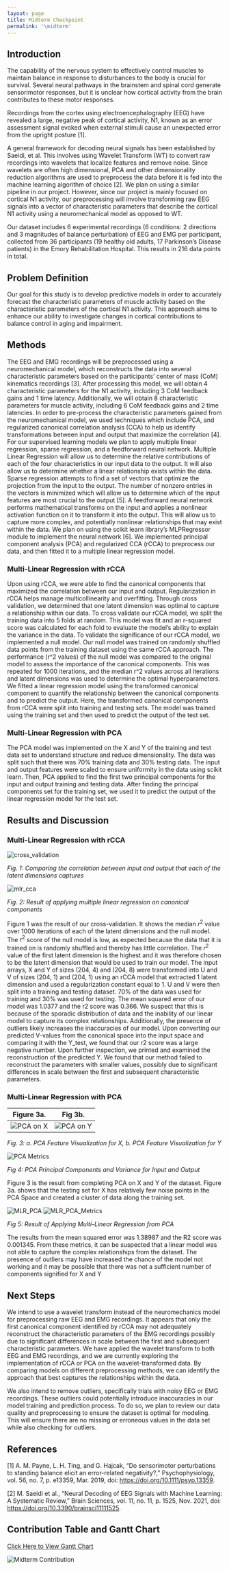 ```yaml
---
layout: page
title: Midterm Checkpoint
permalink: '\midterm'
---
```

## Introduction
The capability of the nervous system to effectively control muscles to maintain balance in response to disturbances to the body is crucial for survival. Several neural pathways in the brainstem and spinal cord generate sensorimotor responses, but it is unclear how cortical activity from the brain contributes to these motor responses.

Recordings from the cortex using electroencephalography (EEG) have revealed a large, negative peak of cortical activity, N1, known as an error assessment signal evoked when external stimuli cause an unexpected error from the upright posture [1]. 

A general framework for decoding neural signals has been established by Saeidi, et al. This involves using Wavelet Transform (WT) to convert raw recordings into wavelets that localize features and remove noise. Since wavelets are often high dimensional, PCA and other dimensionality reduction algorithms are used to preprocess the data before it is fed into the machine learning algorithm of choice [2]. We plan on using a similar pipeline in our project. However, since our project is mainly focused on cortical N1 activity, our preprocessing will involve transforming raw EEG signals into a vector of characteristic parameters that describe the cortical N1 activity using a neuromechanical model as opposed to WT.

Our dataset includes 6 experimental recordings (6 conditions: 2 directions and 3 magnitudes of balance perturbation) of EEG and EMG per participant, collected from 36 participants (19 healthy old adults, 17 Parkinson’s Disease patients) in the Emory Rehabilitation Hospital. This results in 216 data points in total. 

## Problem Definition
Our goal for this study is to develop predictive models in order to accurately forecast the characteristic parameters of muscle activity based on the characteristic parameters of the cortical N1 activity. This approach aims to enhance our ability to investigate changes in cortical contributions to balance control in aging and impairment.

## Methods
The EEG and EMG recordings will be preprocessed using a neuromechanical model, which reconstructs the data into several characteristic parameters based on the participants’ center of mass (CoM) kinematics recordings [3]. After processing this model, we will obtain 4 characteristic parameters for the N1 activity, including 3 CoM feedback gains and 1 time latency. Additionally, we will obtain 8 characteristic parameters for muscle activity, including 6 CoM feedback gains and 2 time latencies.
In order to pre-process the characteristic parameters gained from the neuromechanical model, we used techniques which include PCA, and regularized canonical correlation analysis (CCA) to help us identify transformations between input and output that maximize the correlation [4].
For our supervised learning models we plan to apply multiple linear regression, sparse regression, and a feedforward neural network.
Multiple Linear Regression will allow us to determine the relative contributions of each of the four characteristics in our input data to the output. It will also allow us to determine whether a linear relationship exists within the data.
Sparse regression attempts to find a set of vectors that optimize the projection from the input to the output. The number of nonzero entries in the vectors is minimized which will allow us to determine which of the input features are most crucial to the output [5].
A feedforward neural network performs mathematical transforms on the input and applies a nonlinear activation function on it to transform it into the output. This will allow us to capture more complex, and potentially nonlinear relationships that may exist within the data. We plan on using the scikit learn library’s MLPRegressor module to implement the neural network [6].
We implemented principal component analysis (PCA) and regularized CCA (rCCA) to preprocess our data, and then fitted it to a multiple linear regression model.

### Multi-Linear Regression with rCCA
Upon using rCCA, we were able to find the canonical components that maximized the correlation between our input and output. Regularization in rCCA helps manage multicollinearity and overfitting. Through cross validation, we determined that one latent dimension was optimal to capture a relationship within our data. To cross validate our rCCA model, we split the training data into 5 folds at random. This model was fit and an r-squared score was calculated for each fold to evaluate the model’s ability to explain the variance in the data.  To validate the significance of our rCCA model, we implemented a null model. Our null model was trained on randomly shuffled data points from the training dataset using the same rCCA approach. The performance (r^2 values) of the null model was compared to the original model to assess the importance of the canonical components. This was repeated for 1000 iterations, and the median r^2 values across all iterations and latent dimensions was used to determine the optimal hyperparameters.  We fitted a linear regression model using the transformed canonical component to quantify the relationship between the canonical components and to predict the output. Here, the transformed canonical components from rCCA were split into training and testing sets. The model was trained using the training set and then used to predict the output of the test set.

### Multi-Linear Regression with PCA
The PCA model was implemented on the X and Y of the training and test data set to understand structure and reduce dimensionality. The data was split such that there was 70% training data and 30% testing data. The input and output features were scaled to ensure uniformity in the data using scikit learn. Then, PCA applied to find the first two principal components for the input and output training and testing data. After finding the principal components set for the training set, we used it to predict the output of the linear regression model for the test set. 

## Results and Discussion
### Multi-Linear Regression with rCCA
![cross_validation](_images/cross_validation_cca.png)

*Fig. 1: Comparing the correlation between input and output that each of the latent dimensions captures*

![mlr_cca](_images/mlr_cca.png)

*Fig. 2: Result of applying multiple linear regression on canonical components*

Figure 1 was the result of our cross-validation. It shows the median $r^2$ value over 1000 iterations of each of the latent dimensions and the null model. The $r^2$ score of the null model is low, as expected because the data that it is trained on is randomly shuffled and thereby has little correlation. The $r^2$ value of the first latent dimension is the highest and it was therefore chosen to be the latent dimension that would be used to train our model. 
The input arrays, X and Y of sizes (204, 4) and (204, 8) were transformed into U and V of sizes (204, 1) and (204, 1) using an rCCA model that extracted 1 latent dimension and used a regularization constant equal to 1. U and V were then split into a training and testing dataset. 70% of the data was used for training and 30% was used for testing. 
The mean squared error of our model was 1.0377 and the r2 score was 0.366. We suspect that this is because of the sporadic distribution of data and the inability of our linear model to capture its complex relationships. Additionally, the presence of outliers likely increases the inaccuracies of our model. 
Upon converting our predicted V-values from the canonical space into the input space and comparing it with the Y_test, we found that our r2 score was a large negative number. Upon further inspection, we printed and examined the reconstruction of the predicted Y. We found that our method failed to reconstruct the parameters with smaller values, possibly due to significant differences in scale between the first and subsequent characteristic parameters.

### Multi-Linear Regression with PCA
|Figure 3a. |Fig 3b.|
|:-:|:-:|
|![PCA on X](_images/PCA_X.jpg)|![PCA on Y](_images/PCA_Y.jpg)|

*Fig. 3: a. PCA Feature Visualization for X, b. PCA Feature Visualization for Y*


![PCA Metrics](_images/PCA_Metrics.jpg)

*Fig 4: PCA Principal Components and Variance for Input and Output*

Figure 3 is the result from completing PCA on X and Y of the dataset. Figure 3a. shows that the testing set for X has relatively few noise points in the PCA Space and created a cluster of data along the training set. 

![MLR_PCA](_images/mlr_pca.png)
![MLR_PCA_Metrics](_images/mlr_pca_metrics.jpg)

*Fig 5: Result of Applying Multi-Linear Regression from PCA*

The results from the mean squared error was 1.38987 and the R2 score was 0.001345. From these metrics, it can be suspected that a linear model was not able to capture the complex relationships from the dataset. The presence of outliers may have increased the chance of the model not working and it may be possible that there was not a sufficient number of components signified for X and Y

## Next Steps
We intend to use a wavelet transform instead of the neuromechanics model for preprocessing raw EEG and EMG recordings. It appears that only the first canonical component identified by rCCA may not adequately reconstruct the characteristic parameters of the EMG recordings possibly due to significant differences in scale between the first and subsequent characteristic parameters. We have applied the wavelet transform to both EEG and EMG recordings, and we are currently exploring the implementation of rCCA or PCA on the wavelet-transformed data. By comparing models on different preprocessing methods, we can identify the approach that best captures the relationships within the data. 

We also intend to remove outliers, specifically trials with noisy EEG or EMG recordings. These outliers could potentially introduce inaccuracies in our model training and prediction process. To do so, we plan to review our data quality and preprocessing to ensure the dataset is optimal for modeling. This will ensure there are no missing or erroneous values in the data set while also checking for outliers. 

## References
[1] A. M. Payne, L. H. Ting, and G. Hajcak, “Do sensorimotor perturbations to standing balance elicit an error-related negativity?,” Psychophysiology, vol. 56, no. 7, p. e13359, Mar. 2019, doi: https://doi.org/10.1111/psyp.13359.

[2] M. Saeidi et al., “Neural Decoding of EEG Signals with Machine Learning: A Systematic Review,” Brain Sciences, vol. 11, no. 11, p. 1525, Nov. 2021, doi: https://doi.org/10.3390/brainsci11111525.

## Contribution Table and Gantt Chart
[Click Here to View Gantt Chart](https://docs.google.com/spreadsheets/d/1LJo-kXLj1V64y5hSA2eHDMiAgkj5vY8V2jxa6E2smUs/edit?gid=0#gid=0)

<img src="_images/Midterm_Contributions.jpg" alt="Midterm Contribution">

